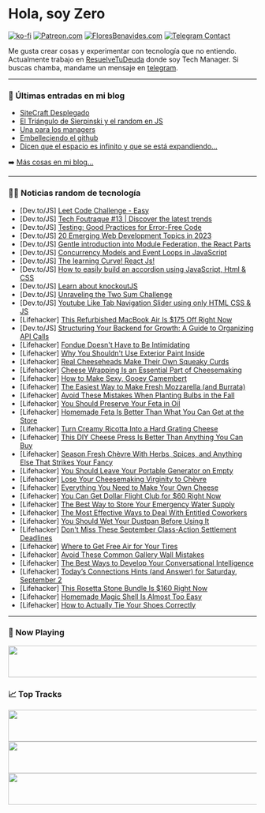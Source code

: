 # Hola, soy Zero

[![ko-fi](https://ko-fi.com/img/githubbutton_sm.svg)](https://ko-fi.com/J3J4N0LUK)
[![Patreon.com](https://img.shields.io/endpoint.svg?url=https%3A%2F%2Fshieldsio-patreon.vercel.app%2Fapi%3Fusername%3Dzerodragon%26type%3Dpatrons&style=for-the-badge)](https://patreon.com/zerodragon)
[![FloresBenavides.com](https://img.shields.io/website?down_message=oops&label=MiBlog&style=for-the-badge&up_message=online&url=https%3A%2F%2Ffloresbenavides.com)](https://floresbenavides.com)
[![Telegram Contact](https://img.shields.io/badge/escr%C3%ADbeme-ZeroDragon-%2326A5E4?style=for-the-badge&logo=telegram)](https://t.me/zerodragon)

Me gusta crear cosas y experimentar con tecnología que no entiendo.
Actualmente trabajo en [ResuelveTuDeuda](http://github.com/resuelve) donde soy Tech Manager.
Si buscas chamba, mandame un mensaje en [telegram](https://t.me/zerodragon).

---

### 📕 Últimas entradas en mi blog
<!-- BLOG-POST-LIST:START -->
- [SiteCraft Desplegado](https://floresbenavides.com/sitecraft-desplegado/)
- [El Triángulo de Sierpinski y el random en JS](https://floresbenavides.com/el-triangulo-de-sierpinski-y-el-random-en-js/)
- [Una para los managers](https://floresbenavides.com/una-para-los-managers/)
- [Embelleciendo el github](https://floresbenavides.com/embelleciendo-el-github/)
- [Dicen que el espacio es infinito y que se está expandiendo…](https://floresbenavides.com/dicen-que-el-espacio-es-infinito-y-que-se-esta-expandiendo/)
<!-- BLOG-POST-LIST:END -->

➡️ [Más cosas en mi blog...](https://floresbenavides.com)

---

### 👨‍💻 Noticias random de tecnología
<!-- TECH-POSTS:START -->
- [Dev.to/JS] [Leet Code Challenge - Easy](https://dev.to/juniorbatistadev/leet-code-challenge-2hgh)
- [Dev.to/JS] [Tech Foutraque #13 | Discover the latest trends](https://dev.to/tech_foutraque/tech-foutraque-13-frontend-digest-514e)
- [Dev.to/JS] [Testing: Good Practices for Error-Free Code](https://dev.to/ducknows/testing-good-practices-for-error-free-code-53h8)
- [Dev.to/JS] [20 Emerging Web Development Topics in 2023](https://dev.to/hmawebdesign/20-emerging-web-development-topics-in-2023-cni)
- [Dev.to/JS] [Gentle introduction into Module Federation, the React Parts](https://dev.to/ibrahimshamma99/gentle-introduction-into-module-federation-the-react-parts-4ehc)
- [Dev.to/JS] [Concurrency Models and Event Loops in JavaScript](https://dev.to/syedmuhammadaliraza/concurrency-models-and-event-loops-in-javascript-4m5a)
- [Dev.to/JS] [The learning Curve! React Js!](https://dev.to/chandanhm1999/the-learning-curve-react-js-5d30)
- [Dev.to/JS] [How to easily build an accordion using JavaScript, Html &amp; CSS](https://dev.to/xplodivity/how-to-easily-build-an-accordion-using-javascript-html-css-19o6)
- [Dev.to/JS] [Learn about knockoutJS](https://dev.to/parmita17/learn-about-knockoutjs-23ok)
- [Dev.to/JS] [Unraveling the Two Sum Challenge](https://dev.to/kanav/unraveling-the-two-sum-challenge-5ec3)
- [Dev.to/JS] [Youtube Like Tab Navigation Slider using only HTML CSS &amp; JS](https://dev.to/krybone/youtube-like-tab-navigation-slider-using-pure-html-css-js-12fd)
- [Lifehacker] [This Refurbished MacBook Air Is $175 Off Right Now](https://lifehacker.com/this-refurbished-macbook-air-is-175-off-right-now-1850792433?utm_source=regular)
- [Dev.to/JS] [Structuring Your Backend for Growth: A Guide to Organizing API Calls](https://dev.to/janellephalon/structuring-your-backend-for-growth-a-guide-to-organizing-api-calls-2ob0)
- [Lifehacker] [Fondue Doesn&#39;t Have to Be Intimidating](https://lifehacker.com/how-to-make-cheese-fondue-1850488348?utm_source=regular)
- [Lifehacker] [Why You Shouldn&#39;t Use Exterior Paint Inside](https://lifehacker.com/why-you-shouldnt-use-exterior-paint-inside-1850792514?utm_source=regular)
- [Lifehacker] [Real Cheeseheads Make Their Own Squeaky Curds](https://lifehacker.com/how-to-make-cheese-curds-1850488334?utm_source=regular)
- [Lifehacker] [Cheese Wrapping Is an Essential Part of Cheesemaking](https://lifehacker.com/cheese-wrapping-is-an-essential-part-of-cheesemaking-1850488819?utm_source=regular)
- [Lifehacker] [How to Make Sexy, Gooey Camembert](https://lifehacker.com/how-to-make-sexy-gooey-camembert-1850488340?utm_source=regular)
- [Lifehacker] [The Easiest Way to Make Fresh Mozzarella &lpar;and Burrata&rpar;](https://lifehacker.com/how-to-make-fresh-mozzarella-and-burrata-1850468281?utm_source=regular)
- [Lifehacker] [Avoid These Mistakes When Planting Bulbs in the Fall](https://lifehacker.com/avoid-these-mistakes-when-planting-bulbs-in-the-fall-1850792548?utm_source=regular)
- [Lifehacker] [You Should Preserve Your Feta in Oil](https://lifehacker.com/you-should-preserve-your-feta-in-oil-1850488381?utm_source=regular)
- [Lifehacker] [Homemade Feta Is Better Than What You Can Get at the Store](https://lifehacker.com/how-to-make-feta-cheese-1850788489?utm_source=regular)
- [Lifehacker] [Turn Creamy Ricotta Into a Hard Grating Cheese](https://lifehacker.com/turn-creamy-ricotta-into-a-hard-grating-cheese-1850488323?utm_source=regular)
- [Lifehacker] [This DIY Cheese Press Is Better Than Anything You Can Buy](https://lifehacker.com/this-diy-cheese-press-is-better-than-anything-you-can-b-1850488353?utm_source=regular)
- [Lifehacker] [Season Fresh Chèvre With Herbs, Spices, and Anything Else That Strikes Your Fancy](https://lifehacker.com/how-to-season-fresh-goat-cheese-1850488714?utm_source=regular)
- [Lifehacker] [You Should Leave Your Portable Generator on Empty](https://lifehacker.com/you-should-leave-your-portable-generator-on-empty-1850792586?utm_source=regular)
- [Lifehacker] [Lose Your Cheesemaking Virginity to Chèvre](https://lifehacker.com/how-to-make-goat-cheese-1850488573?utm_source=regular)
- [Lifehacker] [Everything You Need to Make Your Own Cheese](https://lifehacker.com/everything-you-need-to-make-your-own-cheese-1850421571?utm_source=regular)
- [Lifehacker] [You Can Get Dollar Flight Club for $60 Right Now](https://lifehacker.com/you-can-get-dollar-flight-club-for-60-right-now-1850792473?utm_source=regular)
- [Lifehacker] [The Best Way to Store Your Emergency Water Supply](https://lifehacker.com/the-best-way-to-store-your-emergency-water-supply-1850792598?utm_source=regular)
- [Lifehacker] [The Most Effective Ways to Deal With Entitled Coworkers](https://lifehacker.com/the-most-effective-ways-to-deal-with-entitled-coworkers-1850792623?utm_source=regular)
- [Lifehacker] [You Should Wet Your Dustpan Before Using It](https://lifehacker.com/you-should-wet-your-dustpan-before-using-it-1850792655?utm_source=regular)
- [Lifehacker] [Don&#39;t Miss These September Class-Action Settlement Deadlines](https://lifehacker.com/class-action-settlements-2023-1850797441?utm_source=regular)
- [Lifehacker] [Where to Get Free Air for Your Tires](https://lifehacker.com/where-to-get-free-air-for-your-tires-1850792700?utm_source=regular)
- [Lifehacker] [Avoid These Common Gallery Wall Mistakes](https://lifehacker.com/avoid-these-common-gallery-wall-mistakes-1850792741?utm_source=regular)
- [Lifehacker] [The Best Ways to Develop Your Conversational Intelligence](https://lifehacker.com/the-best-ways-to-develop-your-conversational-intelligen-1850792824?utm_source=regular)
- [Lifehacker] [Today’s Connections Hints &lpar;and Answer&rpar; for Saturday, September 2](https://lifehacker.com/connections-answer-today-september-2-2023-1850795946?utm_source=regular)
- [Lifehacker] [This Rosetta Stone Bundle Is $160 Right Now](https://lifehacker.com/this-rosetta-stone-bundle-is-160-right-now-1850790237?utm_source=regular)
- [Lifehacker] [Homemade Magic Shell Is Almost Too Easy](https://lifehacker.com/easy-chocolate-magic-shell-recipe-1850797444?utm_source=regular)
- [Lifehacker] [How to Actually Tie Your Shoes Correctly](https://lifehacker.com/some-of-you-are-tying-your-shoes-wrong-1850295979?utm_source=regular)<!-- TECH-POSTS:END -->

---

### 🎵 Now Playing
<a href="https://spotify-now-playing-dun.vercel.app/now-playing?open"><img src="https://spotify-now-playing-dun.vercel.app/now-playing" width="540" height="64"></a>

### 📈 Top Tracks
<a href="https://spotify-now-playing-dun.vercel.app/top-tracks?i=1&open"><img src="https://spotify-now-playing-dun.vercel.app/top-tracks?i=1" width="540" height="64"></a>
<a href="https://spotify-now-playing-dun.vercel.app/top-tracks?i=2&open"><img src="https://spotify-now-playing-dun.vercel.app/top-tracks?i=2" width="540" height="64"></a>
<a href="https://spotify-now-playing-dun.vercel.app/top-tracks?i=3&open"><img src="https://spotify-now-playing-dun.vercel.app/top-tracks?i=3" width="540" height="64"></a>
